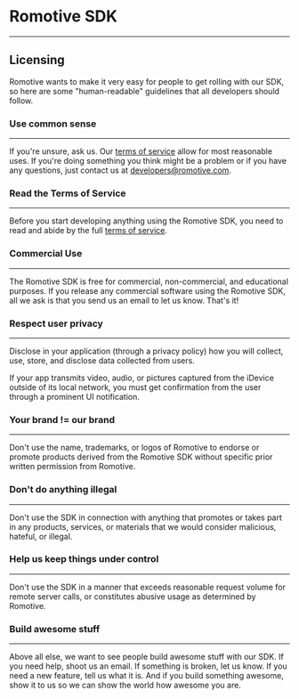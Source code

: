 # Romotive SDK
---
## Licensing

Romotive wants to make it very easy for people to get rolling with our SDK, so here are some "human-readable" guidelines that all developers should follow.

### Use common sense
--------------------
If you're unsure, ask us. Our [terms of service](http://romotive.com/developers/tos/) allow for most reasonable uses. If you're doing something you think might be a problem or if you have any questions, just contact us at <developers@romotive.com>.

### Read the Terms of Service
-----------------------------
Before you start developing anything using the Romotive SDK, you need to read and abide by the full [terms of service](http://romotive.com/developers/tos/).

### Commercial Use
------------------
The Romotive SDK is free for commercial, non-commercial, and educational purposes. If you release any commercial software using the Romotive SDK, all we ask is that you send us an email to let us know. That's it!

### Respect user privacy
------------------------
Disclose in your application (through a privacy policy) how you will collect, use, store, and disclose data collected from users. 

If your app transmits video, audio, or pictures captured from the iDevice outside of its local network, you must get confirmation from the user through a prominent UI notification.

### Your brand != our brand
---------------------------
Don't use the name, trademarks, or logos of Romotive to endorse or promote products derived from the Romotive SDK without specific prior written permission from Romotive.

### Don't do anything illegal
-----------------------------
Don't use the SDK in connection with anything that promotes or takes part in any products, services, or materials that we would consider malicious, hateful, or illegal.

### Help us keep things under control
-------------------------------------
Don't use the SDK in a manner that exceeds reasonable request volume for remote server calls, or constitutes abusive usage as determined by Romotive. 

### Build awesome stuff
-----------------------
Above all else, we want to see people build awesome stuff with our SDK. If you need help, shoot us an email. If something is broken, let us know. If you need a new feature, tell us what it is. And if you build something awesome, show it to us so we can show the world how awesome you are.
